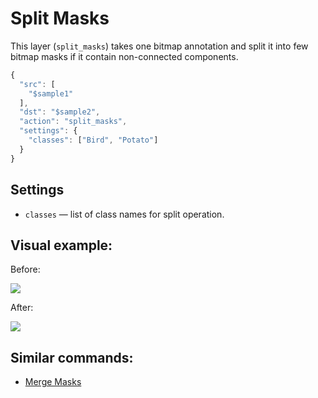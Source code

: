 # Split Masks

This layer \(`split_masks`\) takes one bitmap annotation and split it into few bitmap masks if it contain non-connected components.

```javascript
{
  "src": [
    "$sample1"
  ],
  "dst": "$sample2",
  "action": "split_masks",
  "settings": {
    "classes": ["Bird", "Potato"]
  }
}
```

## Settings

* `classes` — list of class names for split operation.

## Visual example:

Before:

![](../../../.gitbook/assets/merge_masks.png)

After:

![](../../../.gitbook/assets/split_mask.png)

## Similar commands:

* [Merge Masks](https://github.com/TDionis/gitbook-test-2/tree/6674a9367498cf90a3f4b6119416152b98b80b92/export/merge_masks/README.md)

